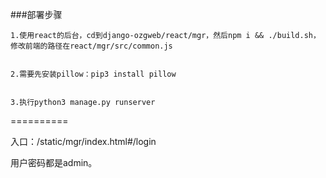 ﻿

###部署步骤
	
	1.使用react的后台，cd到django-ozgweb/react/mgr，然后npm i && ./build.sh，修改前端的路径在react/mgr/src/common.js
	

	2.需要先安装pillow：pip3 install pillow
	
	
	3.执行python3 manage.py runserver
	

==========

入口：/static/mgr/index.html#/login


用户密码都是admin。
